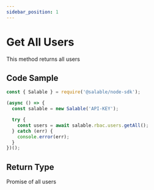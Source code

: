 ```yaml
---
sidebar_position: 1
---
```


# Get All Users

This method returns all users

## Code Sample

```typescript
const { Salable } = require('@salable/node-sdk');

(async () => {
  const salable = new Salable('API-KEY');

  try {
    const users = await salable.rbac.users.getAll();
  } catch (err) {
    console.error(err);
  }
})();
```

## Return Type

Promise of all users
